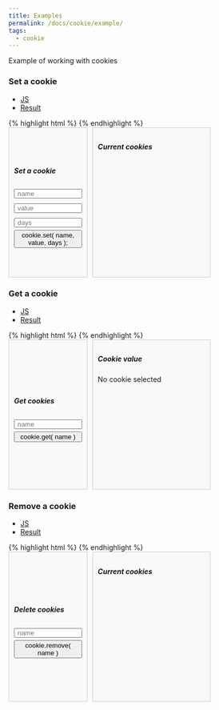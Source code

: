 ```yaml
---
title: Examples
permalink: /docs/cookie/example/
tags: 
  - cookie
---
```


Example of working with cookies
<script type="module">
  import { cookie } from '/js-utils/assets/js/bundle.js';
  document.addEventListener('DOMContentLoaded', function() {
    cookieManager()
  });
  function cookieManager(){
    const setCookieButton = document.getElementById('setCookie');
    const getCookieButton = document.getElementById('getCookie');
    const removeCookieButton = document.getElementById('removeCookie');
    const cookieLists = document.querySelectorAll('.cookie__list');
    const cookieValueText = document.getElementById('cookieValueText');
    if (!setCookieButton || !getCookieButton || !removeCookieButton || !cookieList || !cookieValueText) {
      return;
    }
    function updateCookieList() {
      cookieLists.forEach(function(cookieList) {
        cookieList.innerHTML = '';
        const cookies = document.cookie.split('; ');
        cookies.forEach(function(cookie) {
          const li = document.createElement('li');
          li.textContent = cookie;
          cookieList.appendChild(li);
        });
      });
    }
    setCookieButton.addEventListener('click', function(){
      const name = document.getElementById('cookieName').value;
      const value = document.getElementById('cookieValue').value;
      const days = document.getElementById('cookieDays').value;
      cookie.set(name, value, days);
      updateCookieList();
    });
    getCookieButton.addEventListener('click', function(){
      const name = document.getElementById('getCookieByName').value;
      const value = cookie.get(name);
      cookieValueText.textContent = value ? `Value: ${value}` : 'Cookie not found';
    });
    removeCookieButton.addEventListener('click', function(){
      const name = document.getElementById('removeCookieByName').value;
      cookie.remove(name);
      updateCookieList();
    });
    updateCookieList();
  }
</script>
<style>
  * {
    box-sizing: border-box;
  }

  .cookie {
    max-width: 100%;
    height: 300px;
    display: flex;
    flex-direction: row;
    gap: 10px;
  
    .cookie__managing {
      display: flex;
      flex-direction: column;
      justify-content: space-between;
      gap: 10px;
      width: 39%;

      .cookie__container {
        flex: 1;
        display: flex;
        flex-direction: column;
        justify-content: center;
        padding: 10px;
      }
    }

    .cookie__viewing {
      height: 100%;
      width: 59%;

      .cookie__container {
        width: 100%;
        height: 100%;

        .cookie__list {
          margin-top: 10px;
          display: flex;
          flex-direction: column;
          flex-wrap: wrap;
          padding-left: 10px;

          li {
            width: 100%;
            white-space: nowrap;
            overflow: hidden;
            text-overflow: ellipsis;
          }
        }
      }
    }

    .cookie__container {
      border: 1px solid #ccc;
      background-color: #f9f9f9;
      padding: 10px;

      .cookie__input {
        margin: 5px 0;
        padding: 0 5px;
      }
    }
  }
</style>

### Set a cookie

<ul class="nav nav-tabs">
  <li class="active">
    <a href="#js1" data-toggle="tab">JS</a>
  </li>
  <li>
    <a href="#js_example1" data-toggle="tab">Result</a>
  </li>
</ul>
<div id="example1" class="tab-content">
  <div class="tab-pane fade active in" id="js1">
{% highlight html %}
<script>
  import cookie from "js-utils";
  cookie.set('profile', 'JohnDoe', 7); //cookie set "profile=JohnDoe"
</script>
{% endhighlight %}
  </div>
  <div class="tab-pane fade in" id="js_example1">
    <div class="cookie">
      <div class="cookie__managing">
        <div class="cookie__container">
          <h5>Set a cookie</h5>
          <input class="cookie__input" type="text" id="cookieName" placeholder="name"/>
          <input class="cookie__input" type="text" id="cookieValue" placeholder="value"/>
          <input class="cookie__input" type="number" id="cookieDays" placeholder="days"/>
          <button id="setCookie">cookie.set( name, value, days );</button>
        </div>
      </div>
      <div class="cookie__viewing">
        <div class="cookie__container">
          <h5>Current cookies</h5>
          <ul id="cookieList" class="cookie__list"></ul>
        </div>
      </div>
    </div>
  </div>
</div>

### Get a cookie

<ul class="nav nav-tabs">
  <li class="active">
    <a href="#js2" data-toggle="tab">JS</a>
  </li>
  <li>
    <a href="#js_example2" data-toggle="tab">Result</a>
  </li>
</ul>
<div id="example1" class="tab-content">
  <div class="tab-pane fade active in" id="js2">
{% highlight html %}
<script>
  import cookie from "js-utils";
  cookie.get('profile'); //cookie get "JohnDoe"
</script>
{% endhighlight %}
  </div>
  <div class="tab-pane fade in" id="js_example2">
    <div class="cookie">
      <div class="cookie__managing">
        <div class="cookie__container">
          <h5>Get cookies</h5>
          <input class="cookie__input" type="text" id="getCookieByName" placeholder="name"/>
          <button id="getCookie">cookie.get( name )</button>
        </div>
      </div>
      <div class="cookie__viewing">
        <div class="cookie__container">
          <h5>Cookie value</h5>
          <p id="cookieValueText">No cookie selected</p>
        </div>
      </div>
    </div>
  </div>
</div>

### Remove a cookie

<ul class="nav nav-tabs">
  <li class="active">
    <a href="#js3" data-toggle="tab">JS</a>
  </li>
  <li>
    <a href="#js_example3" data-toggle="tab">Result</a>
  </li>
</ul>
<div id="example1" class="tab-content">
  <div class="tab-pane fade active in" id="js3">
{% highlight html %}
<script>
  import cookie from "js-utils";
  cookie.remove(profile); // remove cookie with name "profile"
</script>  
{% endhighlight %}
  </div>
  <div class="tab-pane fade in" id="js_example3">
    <div class="tab-pane fade active in" id="js_example3">
      <div class="cookie">
        <div class="cookie__managing">
          <div class="cookie__container">
            <h5>Delete cookies</h5>
            <input class="cookie__input" type="text" id="removeCookieByName" placeholder="name"/>
            <button id="removeCookie">cookie.remove( name )</button>
          </div>
        </div>
        <div class="cookie__viewing">
          <div class="cookie__container">
            <h5>Current cookies</h5>
            <ul class="cookie__list"></ul>
          </div>
        </div>
      </div>
    </div>  
  </div>
</div>
